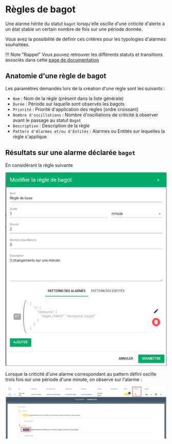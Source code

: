# Règles de bagot

Une alarme hérite du statut `bagot` lorsqu'elle oscille d'une criticité d'alerte à un état stable un certain nombre de fois sur une période donnée.

Vous avez la possibilité de définir ces critères pour les typologies d'alarmes souhaitées.

!!! Note "Rappel"
    Vous pouvez retrouver les différents statuts et transitions associés dans cette [page de documentation](../../vocabulaire/?h=bagot#relations-entre-les-statuts-dune-alarme)

## Anatomie d'une règle de bagot

Les paramètres demandés lors de la création d'une règle sont les suivants :

* `Nom` : Nom de la règle (présent dans la liste générale)
* `Durée` : Période sur laquelle sont observés les bagots
* `Priorité` : Priorité d'application des règles (ordre croissant)
* `Nombre d'oscillations` : Nombre d'oscillations de criticité à observer avant le passage au statut `Bagot`
* `Description` : Description de la règle
* `Pattern d'Alarmes et/ou d'Entités` : Alarmes ou Entités sur lequelles la règle s'applique

## Résultats sur une alarme déclarée `bagot`

En considérant la règle suivante

![regles-bagot1](./img/regles-bagot1.png)

Lorsque la criticité d'une alarme correspondant au pattern défini oscille trois fois sur une période d'une minute, on observe sur l'alarme :


![regles-bagot2](./img/regles-bagot2.png)
